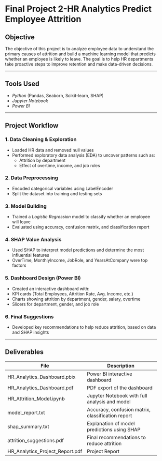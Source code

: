 # Final Project 2-HR Analytics Predict Employee Attrition

## Objective
The objective of this project is to analyze employee data to understand the primary causes of attrition and build a machine learning model that predicts whether an employee is likely to leave. The goal is to help HR departments take proactive steps to improve retention and make data-driven decisions.

---

## Tools Used
- *Python* (Pandas, Seaborn, Scikit-learn, SHAP)
- *Jupyter Notebook*
- *Power BI*

---

## Project Workflow

### 1. Data Cleaning & Exploration
- Loaded HR data and removed null values
- Performed exploratory data analysis (EDA) to uncover patterns such as:
  - Attrition by department
  - Effect of overtime, income, and job roles

### 2. Data Preprocessing
- Encoded categorical variables using LabelEncoder
- Split the dataset into training and testing sets

### 3. Model Building
- Trained a *Logistic Regression* model to classify whether an employee will leave
- Evaluated using accuracy, confusion matrix, and classification report

### 4. SHAP Value Analysis
- Used SHAP to interpret model predictions and determine the most influential features
- OverTime, MonthlyIncome, JobRole, and YearsAtCompany were top factors

### 5. Dashboard Design (Power BI)
- Created an interactive dashboard with:
- KPI cards (Total Employees, Attrition Rate, Avg. Income, etc.)
- Charts showing attrition by department, gender, salary, overtime
- Slicers for department, gender, and job role

### 6. Final Suggestions
- Developed key recommendations to help reduce attrition, based on data and SHAP insights

---

## Deliverables

| File                            | Description                                        |
|---------------------------------|----------------------------------------------------|
| HR_Analytics_Dashboard.pbix     | Power BI interactive dashboard                     |
| HR_Analytics_Dashboard.pdf      | PDF export of the dashboard                        |
| HR_Attrition_Model.ipynb        | Jupyter Notebook with full analysis and model      |
| model_report.txt                | Accuracy, confusion matrix, classification report  |
| shap_summary.txt                | Explanation of model predictions using SHAP        |
| attrition_suggestions.pdf       | Final recommendations to reduce attrition          |
| HR_Analytics_Project_Report.pdf | Project Report                                     |

